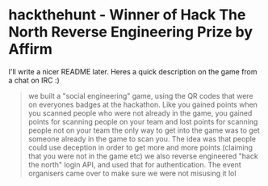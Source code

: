 # hackthehunt - Winner of Hack The North Reverse Engineering Prize by Affirm
I'll write a nicer README later. Heres a quick description on the game from a chat on IRC :)

> we built a "social engineering" game, using the QR codes that were on everyones badges at the hackathon. Like you gained points when you scanned people who were not already in the game, you gained points for scanning people on your team and lost points for scanning people not on your team
> the only way to get into the game was to get someone already in the game to scan you.
> The idea was that people could use deception in order to get more and more points (claiming that you were not in the game etc)
> we also reverse engineered "hack the north" login API, and used that for authentication. The event organisers came over to make sure we were not misusing it lol
